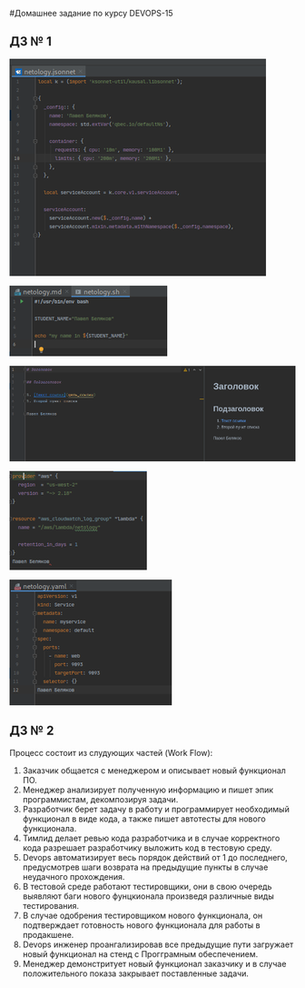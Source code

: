 #Домашнее задание по курсу DEVOPS-15

## ДЗ № 1

![alt text](img/jsonnet.png "Скрин по jsonnet")​

![alt text](img/bash.png "Скрин по bash")​

![alt text](img/MD.png "Скрин по MD")​

![alt text](img/terraform.png "Скрин по terraform")

![alt text](img/yaml.png "Скрин по yaml")​

## ДЗ № 2

Процесс состоит из слудующих частей (Work Flow):

1. Заказчик общается с менеджером и описывает новый функционал ПО.
2. Менеджер анализирует полученную информацию и пишет эпик программистам, декомпозируя задачи.
3. Разработчик берет задачу в работу и программирует необходимый функционал в виде кода, а также пишет автотесты для нового функционала.
4. Тимлид делает ревью кода разработчика и в случае корректного кода разрешает разработчику выложить код в тестовую среду.
5. Devops автоматизирует весь порядок действий от 1 до последнего, предусмотрев шаги возврата на предыдущие пункты в случае неудачного прохождения.
5. В тестовой среде работают тестировщики, они в свою очередь выявляют баги нового фунцкионала произведя различные виды тестирования.
6. В случае одобрения тестировщиком нового функционала, он подтверждает готовность нового функционала для работы в продакшене.
7. Devops инженер проангализировав все предыдущие пути загружает новый функционал на стенд с Прогграмным обеспечением.
8. Менеджер демонстритует новый функционал заказчику и в случае положительного показа закрывает поставленные задачи.